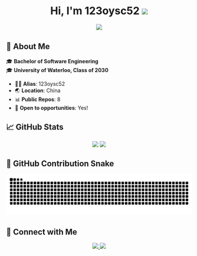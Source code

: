 <h1 align="center">Hi, I'm 123oysc52 <img src="https://media.giphy.com/media/hvRJCLFzcasrR4ia7z/giphy.gif" width="30px"/></h1>

<p align="center">
  <img src="https://komarev.com/ghpvc/?username=carols12352&style=for-the-badge&color=0e75b6"/>
</p>

## 📝 About Me

🎓 **Bachelor of Software Engineering**  
🎓 **University of Waterloo, Class of 2030**

- 🧑‍💻 **Alias**: 123oysc52  
- 🌏 **Location**: China  
- 📊 **Public Repos**: 8  
- 💼 **Open to opportunities**: Yes!

## 📈 GitHub Stats

<div align="center">
  <img src="https://github-readme-stats.vercel.app/api?username=carols12352&show_icons=true&theme=default" height="150"/>
  <img src="https://github-readme-stats.vercel.app/api/top-langs/?username=carols12352&layout=compact&theme=default" height="150"/>
</div>

## 🐍 GitHub Contribution Snake

<picture>
  <source media="(prefers-color-scheme: dark)" srcset="https://raw.githubusercontent.com/carols12352/carols12352/output/github-contribution-grid-snake-dark.svg">
  <source media="(prefers-color-scheme: light)" srcset="https://raw.githubusercontent.com/carols12352/carols12352/output/github-contribution-grid-snake.svg">
  <img alt="github contribution grid snake animation" src="https://raw.githubusercontent.com/carols12352/carols12352/output/github-contribution-grid-snake.svg">
</picture>

## 🔗 Connect with Me

<p align="center">
  <a href="https://github.com/carols12352" target="_blank">
    <img src="https://img.shields.io/badge/GitHub-181717?style=for-the-badge&logo=github&logoColor=white"/>
  </a>
  <a href="https://www.linkedin.com/in/sicheng-ouyang-82306b321" target="_blank">
    <img src="https://img.shields.io/badge/LinkedIn-0A66C2?style=for-the-badge&logo=linkedin&logoColor=white"/>
  </a>
</p>
